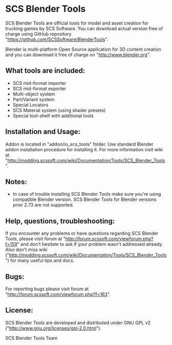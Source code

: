 
SCS Blender Tools
=================

SCS Blender Tools are official tools for model and asset creation for
trucking games by SCS Software. You can download actual version free
of charge using GitHub repository "https://github.com/SCSSoftware/BlenderTools".

Blender is multi-platform Open Source application for 3D content creation
and you can download it free of charge on "http://www.blender.org".


What tools are included:
------------------------
 - SCS mid-format importer
 - SCS mid-format exporter
 - Multi-object system
 - Part/Variant system
 - Special Locators
 - SCS Material system (using shader presets)
 - Special tool-shelf with additional tools


Installation and Usage:
-------------
Addon is located in "addon/io_scs_tools" folder.
Use standard Blender addon installation procedure for installing it.
For more information visit wiki at
"http://modding.scssoft.com/wiki/Documentation/Tools/SCS_Blender_Tools".


Notes:
------
 - In case of trouble installing SCS Blender Tools make sure you're using
   compatible Blender version. SCS Blender Tools for Blender versions
   prior 2.73 are not supported.


Help, questions, troubleshooting:
---------------------------------
If you encounter any problems or have questions regarding SCS Blender Tools,
please visit forum at "http://forum.scssoft.com/viewforum.php?f=159" and
don't hesitate to ask if your problem wasn't addressed already. Also
don't miss wiki ("http://modding.scssoft.com/wiki/Documentation/Tools/SCS_Blender_Tools")
for many useful tips and docs.


Bugs:
-----
For reporting bugs please visit forum at
"http://forum.scssoft.com/viewforum.php?f=163".


License:
--------
SCS Blender Tools are developed and distributed under GNU GPL v2
("http://www.gnu.org/licenses/gpl-2.0.html").


SCS Blender Tools Team

